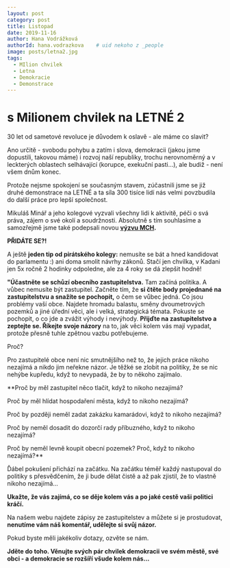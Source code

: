 ```yaml
---
layout: post
category: post
title: Listopad   
date: 2019-11-16
author: Hana Vodrážková
authorId: hana.vodrazkova    # uid nekoho z _people
image: posts/letna2.jpg
tags:
  - MIlion chvilek
  - Letna
  - Demokracie
  - Demonstrace
---
```


# s Milionem chvilek na LETNÉ 2 


30 let od sametové revoluce je důvodem k oslavě - ale máme co slavit?

Ano určitě - svobodu pohybu a zatím i slova, demokracii (jakou jsme dopustili, takovou máme) i rozvoj naší republiky, trochu nerovnoměrný a v leckterých oblastech selhávající (korupce, exekuční pasti...), ale budiž - není všem dnům konec.

Protože nejsme spokojení se současným stavem, zúčastnili jsme se již druhé demonstrace na LETNÉ a ta síla 300 tisíce lidí nás velmi povzbudila do další práce pro lepší společnost.

Mikuláš Minář a jeho kolegové vyzvali všechny lidi k aktivitě, péči o svá práva, zájem o své okolí a soudržnosti.
Absolutně s tím souhlasíme a samozřejmě jsme také podepsali novou **[výzvu MCH](https://www.milionchvilek.cz).**

**PŘIDÁTE SE?!**


A ještě **jeden tip od pirátského kolegy:** nemusíte se bát a hned kandidovat do parlamentu :) ani doma smolit návrhy zákonů. Stačí jen chvilka, v Kadani jen 5x ročně 2 hodinky odpoledne, ale za 4 roky se dá zlepšit hodně!

**"Účastněte se schůzí obecního zastupitelstva.** Tam začíná politika. A vůbec nemusíte být zastupitel. Začněte tím, že **si čtěte body projednané na zastupitelstvu a snažíte se pochopit,** o čem se vůbec jedná. Co jsou problémy vaší obce. Najdete hromadu balastu, směny dvoumetrových pozemků a jiné úřední věci, ale i velká, strategická témata. Pokuste se pochopit, o co jde a zvážit výhody i nevýhody. **Přijďte na zastupitelstvo a zeptejte se. Říkejte svoje názory** na to, jak věci kolem vás mají vypadat, protože přesně tuhle zpětnou vazbu potřebujeme.

Proč?

Pro zastupitelé obce není nic smutnějšího než to, že jejich práce nikoho nezajímá a nikdo jim neřekne názor. Je těžké se zlobit na politiky, že se nic nehýbe kupředu, když to nevypadá, že by to někoho zajímalo. 

**Proč by měl zastupitel něco tlačit, když to nikoho nezajímá? 

Proč by měl hlídat hospodaření města, když to nikoho nezajímá? 

Proč by později neměl zadat zakázku kamarádovi, když to nikoho nezajímá? 

Proč by neměl dosadit do dozorčí rady příbuzného, když to nikoho nezajímá? 

Proč by neměl levně koupit obecní pozemek? Proč, když to nikoho nezajímá?**

Ďábel pokušení přichází na začátku. Na začátku téměř každý nastupoval do politiky s přesvědčením, že ji bude dělat čistě a až pak zjistil, že to vlastně nikoho nezajímá... 

**Ukažte, že vás zajímá, co se děje kolem vás a po jaké cestě vaši politici kráčí.**

Na našem webu najdete zápisy ze zastupitelstev a můžete si je prostudovat,
**nenutíme vám náš komentář, udělejte si svůj názor.** 

Pokud byste měli jakékoliv dotazy, ozvěte se nám.

**Jděte do toho. 
Věnujte svých pár chvilek demokracii ve svém městě, své obci - a demokracie se rozšíří všude kolem nás...**

